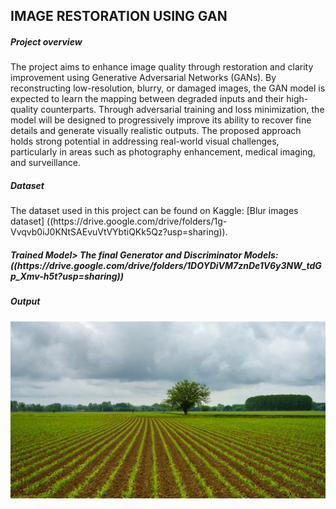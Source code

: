 ## IMAGE RESTORATION USING GAN
<h5>Project overview</h5>
The project aims to enhance image quality through restoration and clarity improvement using Generative
Adversarial Networks (GANs). By reconstructing low-resolution, blurry, or damaged images, the GAN
model is expected to learn the mapping between degraded inputs and their high-quality counterparts.
Through adversarial training and loss minimization, the model will be designed to progressively improve
its ability to recover fine details and generate visually realistic outputs. The proposed approach holds
strong potential in addressing real-world visual challenges, particularly in areas such as photography
enhancement, medical imaging, and surveillance.
<h5>Dataset</h5>
The dataset used in this project can be found on Kaggle: [Blur images dataset]
((https://drive.google.com/drive/folders/1g-Vvqvb0iJ0KNtSAEvuVtVYbtiQKk5Qz?usp=sharing)). 
<h5>Trained Model>
  The final Generator and Discriminator Models:
  ((https://drive.google.com/drive/folders/1DOYDiVM7znDe1V6y3NW_tdGp_Xmv-h5t?usp=sharing))
<h5>Output</h5>
<p align="center">
  <img src="https://github.com/thrishareddy2151/crop_yeild_prediction/blob/main/Crop-Yield.png?raw=true" alt="earthml Logo">
</p>
